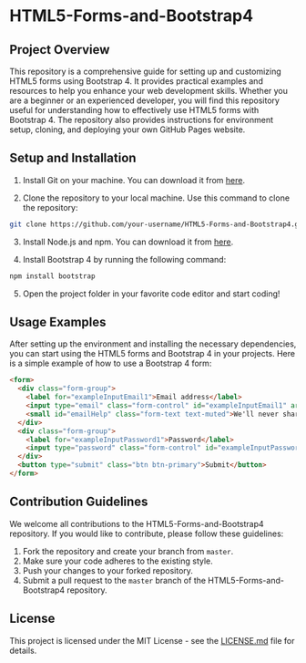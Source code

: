# HTML5-Forms-and-Bootstrap4

## Project Overview

This repository is a comprehensive guide for setting up and customizing HTML5 forms using Bootstrap 4. It provides practical examples and resources to help you enhance your web development skills. Whether you are a beginner or an experienced developer, you will find this repository useful for understanding how to effectively use HTML5 forms with Bootstrap 4. The repository also provides instructions for environment setup, cloning, and deploying your own GitHub Pages website.

## Setup and Installation

1. Install Git on your machine. You can download it from [here](https://git-scm.com/downloads).

2. Clone the repository to your local machine. Use this command to clone the repository:

```bash
git clone https://github.com/your-username/HTML5-Forms-and-Bootstrap4.git
```

3. Install Node.js and npm. You can download it from [here](https://nodejs.org/en/download/).

4. Install Bootstrap 4 by running the following command:

```bash
npm install bootstrap
```

5. Open the project folder in your favorite code editor and start coding!

## Usage Examples

After setting up the environment and installing the necessary dependencies, you can start using the HTML5 forms and Bootstrap 4 in your projects. Here is a simple example of how to use a Bootstrap 4 form:

```html
<form>
  <div class="form-group">
    <label for="exampleInputEmail1">Email address</label>
    <input type="email" class="form-control" id="exampleInputEmail1" aria-describedby="emailHelp">
    <small id="emailHelp" class="form-text text-muted">We'll never share your email with anyone else.</small>
  </div>
  <div class="form-group">
    <label for="exampleInputPassword1">Password</label>
    <input type="password" class="form-control" id="exampleInputPassword1">
  </div>
  <button type="submit" class="btn btn-primary">Submit</button>
</form>
```

## Contribution Guidelines

We welcome all contributions to the HTML5-Forms-and-Bootstrap4 repository. If you would like to contribute, please follow these guidelines:

1. Fork the repository and create your branch from `master`.
2. Make sure your code adheres to the existing style.
3. Push your changes to your forked repository.
4. Submit a pull request to the `master` branch of the HTML5-Forms-and-Bootstrap4 repository.

## License

This project is licensed under the MIT License - see the [LICENSE.md](LICENSE.md) file for details.